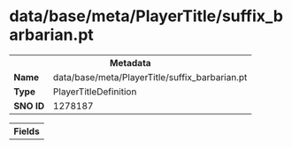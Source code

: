 <h1>data/base/meta/PlayerTitle/suffix_barbarian.pt</h1><table><tr><th colspan="100%">Metadata</th></tr><tr><td><b>Name</b></td><td>data/base/meta/PlayerTitle/suffix_barbarian.pt</td></tr><tr><td><b>Type</b></td><td>PlayerTitleDefinition</td></tr><tr><td><b>SNO ID</b></td><td>1278187</td></tr></table>

<table><tr><th colspan="100%">Fields</th></tr></table>

